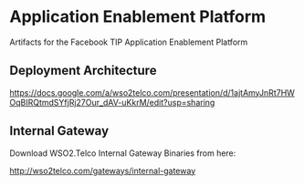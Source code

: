 # Application Enablement Platform

Artifacts for the Facebook TIP Application Enablement Platform 

## Deployment Architecture

https://docs.google.com/a/wso2telco.com/presentation/d/1ajtAmyJnRt7HWOqBIRQtmdSYfjRj27Our_dAV-uKkrM/edit?usp=sharing

## Internal Gateway

Download WSO2.Telco Internal Gateway Binaries from here:

http://wso2telco.com/gateways/internal-gateway
